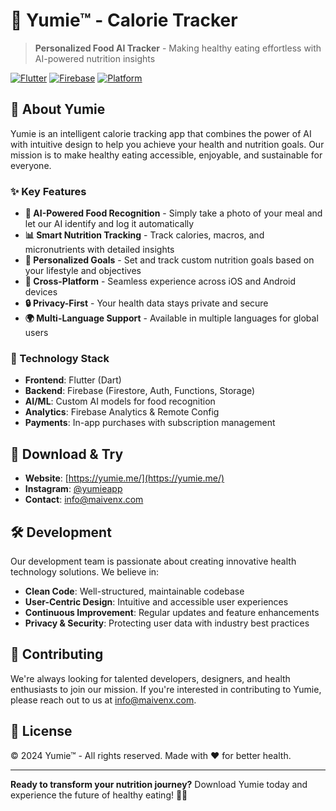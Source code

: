 # 🥗 Yumie™ - Calorie Tracker

> **Personalized Food AI Tracker** - Making healthy eating effortless with AI-powered nutrition insights

[![Flutter](https://img.shields.io/badge/Flutter-3.7+-blue.svg)](https://flutter.dev/)
[![Firebase](https://img.shields.io/badge/Firebase-Hosted-orange.svg)](https://firebase.google.com/)
[![Platform](https://img.shields.io/badge/Platform-iOS%20%7C%20Android-lightgrey.svg)](https://flutter.dev/)

## 🌟 About Yumie

Yumie is an intelligent calorie tracking app that combines the power of AI with intuitive design to help you achieve your health and nutrition goals. Our mission is to make healthy eating accessible, enjoyable, and sustainable for everyone.

### ✨ Key Features

- **🤖 AI-Powered Food Recognition** - Simply take a photo of your meal and let our AI identify and log it automatically
- **📊 Smart Nutrition Tracking** - Track calories, macros, and micronutrients with detailed insights
- **🎯 Personalized Goals** - Set and track custom nutrition goals based on your lifestyle and objectives
- **📱 Cross-Platform** - Seamless experience across iOS and Android devices
- **🔒 Privacy-First** - Your health data stays private and secure
- **🌍 Multi-Language Support** - Available in multiple languages for global users

### 🚀 Technology Stack

- **Frontend**: Flutter (Dart)
- **Backend**: Firebase (Firestore, Auth, Functions, Storage)
- **AI/ML**: Custom AI models for food recognition
- **Analytics**: Firebase Analytics & Remote Config
- **Payments**: In-app purchases with subscription management

## 📱 Download & Try

- **Website**: [https://yumie.me/](https://yumie.me/)
- **Instagram**: [@yumieapp](https://instagram.com/yumieapp)
- **Contact**: info@maivenx.com

## 🛠️ Development

Our development team is passionate about creating innovative health technology solutions. We believe in:

- **Clean Code**: Well-structured, maintainable codebase
- **User-Centric Design**: Intuitive and accessible user experiences
- **Continuous Improvement**: Regular updates and feature enhancements
- **Privacy & Security**: Protecting user data with industry best practices

## 🤝 Contributing

We're always looking for talented developers, designers, and health enthusiasts to join our mission. If you're interested in contributing to Yumie, please reach out to us at info@maivenx.com.

## 📄 License

© 2024 Yumie™ - All rights reserved. Made with ❤️ for better health.

---

**Ready to transform your nutrition journey?** Download Yumie today and experience the future of healthy eating! 🥗✨
